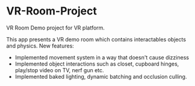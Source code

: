 # VR-Room-Project
VR Room Demo project for VR platform.

This app presents a VR demo room which contains interactables objects and physics. New features:

- Implemented movement system in a way that doesn't cause dizziness
- Implemented object interactions such as closet, cupboard hinges, play/stop video on TV, nerf gun etc.
- Implemented baked lighting, dynamic batching and occlusion culling.
